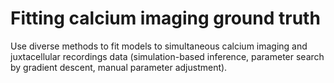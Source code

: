 # Fitting calcium imaging ground truth
Use diverse methods to fit models to simultaneous calcium imaging and juxtacellular recordings data (simulation-based inference, parameter search by gradient descent, manual parameter adjustment).
